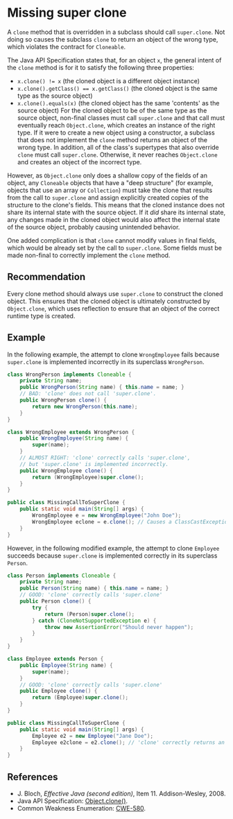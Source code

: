 # Missing super clone
A `clone` method that is overridden in a subclass should call `super.clone`. Not doing so causes the subclass `clone` to return an object of the wrong type, which violates the contract for `Cloneable`.

The Java API Specification states that, for an object `x`, the general intent of the `clone` method is for it to satisfy the following three properties:

* `x.clone() != x` (the cloned object is a different object instance)
* `x.clone().getClass() == x.getClass()` (the cloned object is the same type as the source object)
* `x.clone().equals(x)` (the cloned object has the same 'contents' as the source object)
For the cloned object to be of the same type as the source object, non-final classes must call `super.clone` and that call must eventually reach `Object.clone`, which creates an instance of the right type. If it were to create a new object using a constructor, a subclass that does not implement the `clone` method returns an object of the wrong type. In addition, all of the class's supertypes that also override `clone` must call `super.clone`. Otherwise, it never reaches `Object.clone` and creates an object of the incorrect type.

However, as `Object.clone` only does a shallow copy of the fields of an object, any `Cloneable` objects that have a "deep structure" (for example, objects that use an array or `Collection`) must take the clone that results from the call to `super.clone` and assign explicitly created copies of the structure to the clone's fields. This means that the cloned instance does not share its internal state with the source object. If it *did* share its internal state, any changes made in the cloned object would also affect the internal state of the source object, probably causing unintended behavior.

One added complication is that `clone` cannot modify values in final fields, which would be already set by the call to `super.clone`. Some fields must be made non-final to correctly implement the `clone` method.


## Recommendation
Every clone method should always use `super.clone` to construct the cloned object. This ensures that the cloned object is ultimately constructed by `Object.clone`, which uses reflection to ensure that an object of the correct runtime type is created.


## Example
In the following example, the attempt to clone `WrongEmployee` fails because `super.clone` is implemented incorrectly in its superclass `WrongPerson`.


```java
class WrongPerson implements Cloneable {
    private String name;
    public WrongPerson(String name) { this.name = name; }
    // BAD: 'clone' does not call 'super.clone'.
    public WrongPerson clone() {
        return new WrongPerson(this.name);
    }
}

class WrongEmployee extends WrongPerson {
    public WrongEmployee(String name) {
        super(name);
    }
    // ALMOST RIGHT: 'clone' correctly calls 'super.clone',
    // but 'super.clone' is implemented incorrectly.
    public WrongEmployee clone() {
    	return (WrongEmployee)super.clone();
    }
}

public class MissingCallToSuperClone {
    public static void main(String[] args) {
        WrongEmployee e = new WrongEmployee("John Doe");
        WrongEmployee eclone = e.clone(); // Causes a ClassCastException
    }
}

```
However, in the following modified example, the attempt to clone `Employee` succeeds because `super.clone` is implemented correctly in its superclass `Person`.


```java
class Person implements Cloneable {
    private String name;
    public Person(String name) { this.name = name; }
    // GOOD: 'clone' correctly calls 'super.clone'
    public Person clone() {
        try {
            return (Person)super.clone();
        } catch (CloneNotSupportedException e) {
            throw new AssertionError("Should never happen");
        }
    }
}

class Employee extends Person {
    public Employee(String name) {
        super(name);
    }
    // GOOD: 'clone' correctly calls 'super.clone'
    public Employee clone() {
    	return (Employee)super.clone();
    }
}

public class MissingCallToSuperClone {
    public static void main(String[] args) {
        Employee e2 = new Employee("Jane Doe");
        Employee e2clone = e2.clone(); // 'clone' correctly returns an object of type 'Employee'
    }
}

```

## References
* J. Bloch, *Effective Java (second edition)*, Item 11. Addison-Wesley, 2008.
* Java API Specification: [Object.clone()](https://docs.oracle.com/en/java/javase/11/docs/api/java.base/java/lang/Object.html#clone()).
* Common Weakness Enumeration: [CWE-580](https://cwe.mitre.org/data/definitions/580.html).
